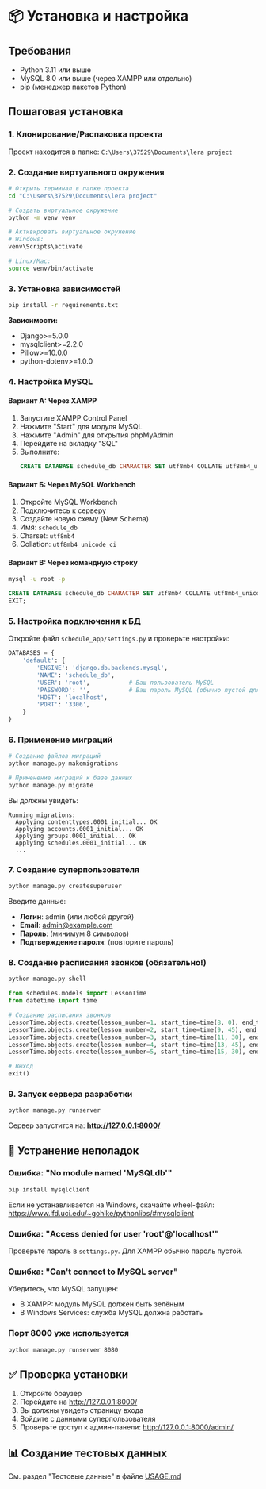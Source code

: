 # 📦 Установка и настройка

## Требования

- Python 3.11 или выше
- MySQL 8.0 или выше (через XAMPP или отдельно)
- pip (менеджер пакетов Python)

## Пошаговая установка

### 1. Клонирование/Распаковка проекта

Проект находится в папке: `C:\Users\37529\Documents\lera project`

### 2. Создание виртуального окружения

```bash
# Открыть терминал в папке проекта
cd "C:\Users\37529\Documents\lera project"

# Создать виртуальное окружение
python -m venv venv

# Активировать виртуальное окружение
# Windows:
venv\Scripts\activate

# Linux/Mac:
source venv/bin/activate
```

### 3. Установка зависимостей

```bash
pip install -r requirements.txt
```

**Зависимости:**
- Django>=5.0.0
- mysqlclient>=2.2.0
- Pillow>=10.0.0
- python-dotenv>=1.0.0

### 4. Настройка MySQL

#### Вариант А: Через XAMPP

1. Запустите XAMPP Control Panel
2. Нажмите "Start" для модуля MySQL
3. Нажмите "Admin" для открытия phpMyAdmin
4. Перейдите на вкладку "SQL"
5. Выполните:
   ```sql
   CREATE DATABASE schedule_db CHARACTER SET utf8mb4 COLLATE utf8mb4_unicode_ci;
   ```

#### Вариант Б: Через MySQL Workbench

1. Откройте MySQL Workbench
2. Подключитесь к серверу
3. Создайте новую схему (New Schema)
4. Имя: `schedule_db`
5. Charset: `utf8mb4`
6. Collation: `utf8mb4_unicode_ci`

#### Вариант В: Через командную строку

```bash
mysql -u root -p
```

```sql
CREATE DATABASE schedule_db CHARACTER SET utf8mb4 COLLATE utf8mb4_unicode_ci;
EXIT;
```

### 5. Настройка подключения к БД

Откройте файл `schedule_app/settings.py` и проверьте настройки:

```python
DATABASES = {
    'default': {
        'ENGINE': 'django.db.backends.mysql',
        'NAME': 'schedule_db',
        'USER': 'root',           # Ваш пользователь MySQL
        'PASSWORD': '',           # Ваш пароль MySQL (обычно пустой для XAMPP)
        'HOST': 'localhost',
        'PORT': '3306',
    }
}
```

### 6. Применение миграций

```bash
# Создание файлов миграций
python manage.py makemigrations

# Применение миграций к базе данных
python manage.py migrate
```

Вы должны увидеть:
```
Running migrations:
  Applying contenttypes.0001_initial... OK
  Applying accounts.0001_initial... OK
  Applying groups.0001_initial... OK
  Applying schedules.0001_initial... OK
  ...
```

### 7. Создание суперпользователя

```bash
python manage.py createsuperuser
```

Введите данные:
- **Логин**: admin (или любой другой)
- **Email**: admin@example.com
- **Пароль**: (минимум 8 символов)
- **Подтверждение пароля**: (повторите пароль)

### 8. Создание расписания звонков (обязательно!)

```bash
python manage.py shell
```

```python
from schedules.models import LessonTime
from datetime import time

# Создание расписания звонков
LessonTime.objects.create(lesson_number=1, start_time=time(8, 0), end_time=time(9, 30))
LessonTime.objects.create(lesson_number=2, start_time=time(9, 45), end_time=time(11, 15))
LessonTime.objects.create(lesson_number=3, start_time=time(11, 30), end_time=time(13, 0))
LessonTime.objects.create(lesson_number=4, start_time=time(13, 45), end_time=time(15, 15))
LessonTime.objects.create(lesson_number=5, start_time=time(15, 30), end_time=time(17, 0))

# Выход
exit()
```

### 9. Запуск сервера разработки

```bash
python manage.py runserver
```

Сервер запустится на: **http://127.0.0.1:8000/**

## 🔧 Устранение неполадок

### Ошибка: "No module named 'MySQLdb'"

```bash
pip install mysqlclient
```

Если не устанавливается на Windows, скачайте wheel-файл:
https://www.lfd.uci.edu/~gohlke/pythonlibs/#mysqlclient

### Ошибка: "Access denied for user 'root'@'localhost'"

Проверьте пароль в `settings.py`. Для XAMPP обычно пароль пустой.

### Ошибка: "Can't connect to MySQL server"

Убедитесь, что MySQL запущен:
- В XAMPP: модуль MySQL должен быть зелёным
- В Windows Services: служба MySQL должна работать

### Порт 8000 уже используется

```bash
python manage.py runserver 8080
```

## ✅ Проверка установки

1. Откройте браузер
2. Перейдите на http://127.0.0.1:8000/
3. Вы должны увидеть страницу входа
4. Войдите с данными суперпользователя
5. Проверьте доступ к админ-панели: http://127.0.0.1:8000/admin/

## 📊 Создание тестовых данных

См. раздел "Тестовые данные" в файле [USAGE.md](USAGE.md)
